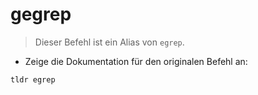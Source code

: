 # gegrep

> Dieser Befehl ist ein Alias von `egrep`.

- Zeige die Dokumentation für den originalen Befehl an:

`tldr egrep`
